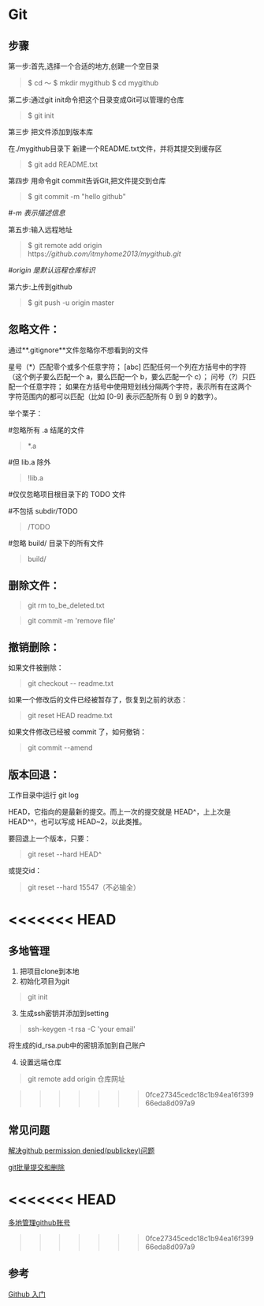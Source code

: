 # Git

## 步骤

第一步:首先,选择一个合适的地方,创建一个空目录

> $ cd ～
> $ mkdir mygithub
> $ cd mygithub

第二步:通过git init命令把这个目录变成Git可以管理的仓库

> $ git init

第三步 把文件添加到版本库

在./mygithub目录下 新建一个README.txt文件，并将其提交到缓存区

> $ git add README.txt

第四步 用命令git commit告诉Git,把文件提交到仓库

> $ git commit -m "hello github" 

*#-m 表示描述信息*

第五步:输入远程地址

> $ git remote add origin https:*//github.com/itmyhome2013/mygithub.git*

*#origin 是默认远程仓库标识*

第六步:上传到github

> $ git push -u origin master



## 忽略文件：

通过**.gitignore**文件忽略你不想看到的文件

星号（*）匹配零个或多个任意字符；
[abc] 匹配任何一个列在方括号中的字符（这个例子要么匹配一个 a，要么匹配一个 b，要么匹配一个 c）；
问号（?）只匹配一个任意字符；
如果在方括号中使用短划线分隔两个字符，表示所有在这两个字符范围内的都可以匹配（比如 [0-9] 表示匹配所有 0 到 9 的数字）。

举个栗子：

#忽略所有 .a 结尾的文件

> *.a

#但 lib.a 除外

> !lib.a

#仅仅忽略项目根目录下的 TODO 文件

#不包括 subdir/TODO

> /TODO

#忽略 build/ 目录下的所有文件

> build/

## 删除文件：

> git rm to_be_deleted.txt

> git commit -m 'remove file'

## 撤销删除：

如果文件被删除：

> git checkout -- readme.txt

如果一个修改后的文件已经被暂存了，恢复到之前的状态：

> git reset HEAD readme.txt

如果文件修改已经被 commit 了，如何撤销：

> git commit --amend

## 版本回退：

工作目录中运行 git log

HEAD，它指向的是最新的提交。而上一次的提交就是 HEAD^，上上次是 HEAD^^，也可以写成 HEAD~2，以此类推。

要回退上一个版本，只要：

> git reset --hard HEAD^

或提交id：

> git reset --hard 15547（不必输全）

<<<<<<< HEAD
=======
## 多地管理

1. 把项目clone到本地
2. 初始化项目为git 

> git init

3. 生成ssh密钥并添加到setting

> ssh-keygen -t rsa -C 'your email'

将生成的id_rsa.pub中的密钥添加到自己账户

4. 设置远端仓库

> git remote add origin 仓库网址

>>>>>>> 0fce27345cedc18c1b94ea16f39966eda8d097a9
## 常见问题

[解决github permission denied(publickey)问题](<https://www.jianshu.com/p/f22d02c7d943>)

[git批量提交和删除](<https://blog.csdn.net/pan0755/article/details/78460149>)

<<<<<<< HEAD
=======
[多地管理github账号](https://blog.csdn.net/xingkong_hdc/article/details/79484518)



>>>>>>> 0fce27345cedc18c1b94ea16f39966eda8d097a9
## 参考

[Github 入门](<https://www.jianshu.com/p/38611735b15e>)